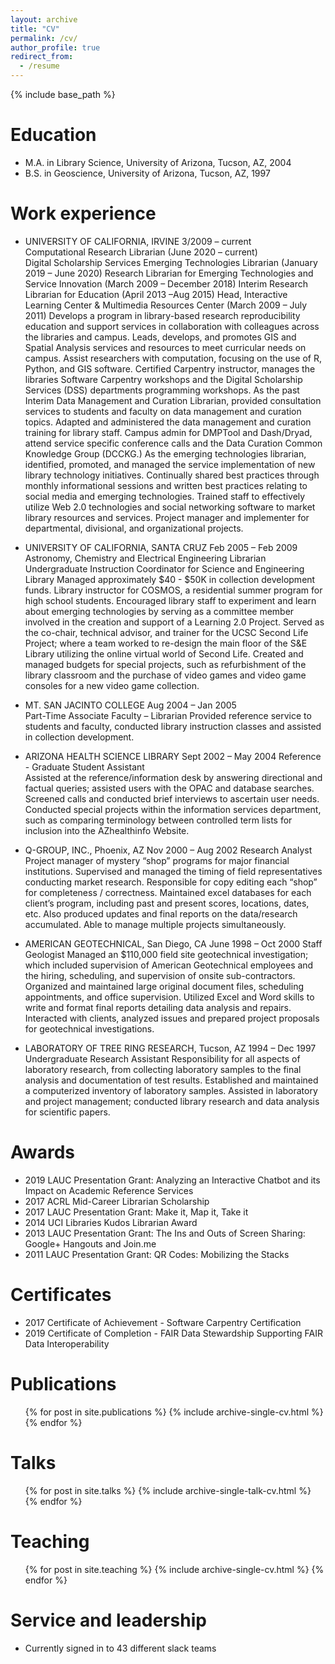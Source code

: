 ```yaml
---
layout: archive
title: "CV"
permalink: /cv/
author_profile: true
redirect_from:
  - /resume
---
```


{% include base_path %}

Education
======
* M.A. in Library Science, University of Arizona, Tucson, AZ, 2004
* B.S. in Geoscience, University of Arizona, Tucson, AZ, 1997

Work experience
======
* UNIVERSITY OF CALIFORNIA, IRVINE 3/2009 – current  
Computational Research Librarian (June 2020 – current)  
Digital Scholarship Services Emerging Technologies Librarian (January 2019 – June 2020) 
Research Librarian for Emerging Technologies and Service Innovation (March 2009 – December 2018)
Interim Research Librarian for Education (April 2013 –Aug 2015)
Head, Interactive Learning Center & Multimedia Resources Center (March 2009 – July 2011)
Develops a program in library-based research reproducibility education and support services in collaboration with colleagues across the libraries and campus. Leads, develops, and promotes GIS and Spatial Analysis services and resources to meet curricular needs on campus. Assist researchers with computation, focusing on the use of R, Python, and GIS software. Certified Carpentry instructor, manages the libraries Software Carpentry workshops and the Digital Scholarship Services (DSS) departments programming workshops. As the past Interim Data Management and Curation Librarian, provided consultation services to students and faculty on data management and curation topics. Adapted and administered the data management and curation training for library staff. Campus admin for DMPTool and Dash/Dryad, attend service specific conference calls and the Data Curation Common Knowledge Group (DCCKG.) As the emerging technologies librarian, identified, promoted, and managed the service implementation of new library technology initiatives. Continually shared best practices through monthly informational sessions and written best practices relating to social media and emerging technologies. Trained staff to effectively utilize Web 2.0 technologies and social networking software to market library resources and services. Project manager and implementer for departmental, divisional, and organizational projects.

* UNIVERSITY OF CALIFORNIA, SANTA CRUZ Feb 2005 – Feb 2009	                      
Astronomy, Chemistry and Electrical Engineering Librarian  	
Undergraduate Instruction Coordinator for Science and Engineering Library
Managed approximately $40 - $50K in collection development funds. Library instructor for COSMOS, a residential summer program for high school students. Encouraged library staff to experiment and learn about emerging technologies by serving as a committee member involved in the creation and support of a Learning 2.0 Project. Served as the co-chair, technical advisor, and trainer for the UCSC Second Life Project; where a team worked to re-design the main floor of the S&E Library utilizing the online virtual world of Second Life. Created and managed budgets for special projects, such as refurbishment of the library classroom and the purchase of video games and video game consoles for a new video game collection.

* MT. SAN JACINTO COLLEGE Aug 2004 – Jan 2005                       
Part-Time Associate Faculty – Librarian
Provided reference service to students and faculty, conducted library instruction classes and assisted in collection development.

* ARIZONA HEALTH SCIENCE LIBRARY Sept 2002 – May 2004
Reference - Graduate Student Assistant          
Assisted at the reference/information desk by answering directional and factual queries; assisted users with the OPAC and database searches. Screened calls and conducted brief interviews to ascertain user needs. Conducted special projects within the information services department, such as comparing terminology between controlled term lists for inclusion into the AZhealthinfo Website.

* Q-GROUP, INC., Phoenix, AZ Nov 2000 – Aug 2002
Research Analyst
Project manager of mystery “shop” programs for major financial institutions. Supervised and managed the timing of field representatives conducting market research. Responsible for copy editing each “shop” for completeness / correctness. Maintained excel databases for each client’s program, including past and present scores, locations, dates, etc. Also produced updates and final reports on the data/research accumulated. Able to manage multiple projects simultaneously.

* AMERICAN GEOTECHNICAL, San Diego, CA June 1998 – Oct 2000
Staff Geologist
Managed an $110,000 field site geotechnical investigation; which included supervision of American Geotechnical employees and the hiring, scheduling, and supervision of onsite sub-contractors. Organized and maintained large original document files, scheduling appointments, and office supervision. Utilized Excel and Word skills to write and format final reports detailing data analysis and repairs. Interacted with clients, analyzed issues and prepared project proposals for geotechnical investigations.

* LABORATORY OF TREE RING RESEARCH, Tucson, AZ 1994 – Dec 1997
Undergraduate Research Assistant
Responsibility for all aspects of laboratory research, from collecting laboratory samples to the final analysis and documentation of test results. Established and maintained a computerized inventory of laboratory samples. Assisted in laboratory and project management; conducted library research and data analysis for scientific papers.

Awards
======
* 2019 LAUC Presentation Grant: Analyzing an Interactive Chatbot and its Impact on Academic Reference Services
* 2017 ACRL Mid-Career Librarian Scholarship
* 2017 LAUC Presentation Grant: Make it, Map it, Take it 
* 2014 UCI Libraries Kudos Librarian Award
* 2013 LAUC Presentation Grant: The Ins and Outs of Screen Sharing: Google+ Hangouts and Join.me
* 2011 LAUC Presentation Grant: QR Codes: Mobilizing the Stacks

Certificates
======
* 2017 Certificate of Achievement - Software Carpentry Certification
* 2019 Certificate of Completion - FAIR Data Stewardship Supporting FAIR Data Interoperability

Publications
======
  <ul>{% for post in site.publications %}
    {% include archive-single-cv.html %}
  {% endfor %}</ul>
  
Talks
======
  <ul>{% for post in site.talks %}
    {% include archive-single-talk-cv.html %}
  {% endfor %}</ul>
  
Teaching
======
  <ul>{% for post in site.teaching %}
    {% include archive-single-cv.html %}
  {% endfor %}</ul>
  
Service and leadership
======
* Currently signed in to 43 different slack teams
